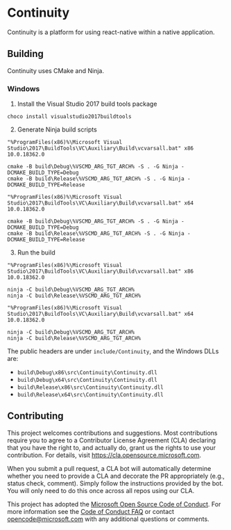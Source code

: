 # Continuity

Continuity is a platform for using react-native within a native application.

## Building

Continuity uses CMake and Ninja.

### Windows

1. Install the Visual Studio 2017 build tools package

```
choco install visualstudio2017buildtools
```

2. Generate Ninja build scripts

```
"%ProgramFiles(x86)%\Microsoft Visual Studio\2017\BuildTools\VC\Auxiliary\Build\vcvarsall.bat" x86 10.0.18362.0

cmake -B build\Debug\%VSCMD_ARG_TGT_ARCH% -S . -G Ninja -DCMAKE_BUILD_TYPE=Debug
cmake -B build\Release\%VSCMD_ARG_TGT_ARCH% -S . -G Ninja -DCMAKE_BUILD_TYPE=Release

"%ProgramFiles(x86)%\Microsoft Visual Studio\2017\BuildTools\VC\Auxiliary\Build\vcvarsall.bat" x64 10.0.18362.0

cmake -B build\Debug\%VSCMD_ARG_TGT_ARCH% -S . -G Ninja -DCMAKE_BUILD_TYPE=Debug
cmake -B build\Release\%VSCMD_ARG_TGT_ARCH% -S . -G Ninja -DCMAKE_BUILD_TYPE=Release
```

3. Run the build

```
"%ProgramFiles(x86)%\Microsoft Visual Studio\2017\BuildTools\VC\Auxiliary\Build\vcvarsall.bat" x86 10.0.18362.0

ninja -C build\Debug\%VSCMD_ARG_TGT_ARCH%
ninja -C build\Release\%VSCMD_ARG_TGT_ARCH%

"%ProgramFiles(x86)%\Microsoft Visual Studio\2017\BuildTools\VC\Auxiliary\Build\vcvarsall.bat" x64 10.0.18362.0

ninja -C build\Debug\%VSCMD_ARG_TGT_ARCH%
ninja -C build\Release\%VSCMD_ARG_TGT_ARCH%
```

The public headers are under `include/Continuity`, and the Windows DLLs are:

- `build\Debug\x86\src\Continuity\Continuity.dll`
- `build\Debug\x64\src\Continuity\Continuity.dll`
- `build\Release\x86\src\Continuity\Continuity.dll`
- `build\Release\x64\src\Continuity\Continuity.dll`

## Contributing

This project welcomes contributions and suggestions. Most contributions require you to agree to a
Contributor License Agreement (CLA) declaring that you have the right to, and actually do, grant us
the rights to use your contribution. For details, visit https://cla.opensource.microsoft.com.

When you submit a pull request, a CLA bot will automatically determine whether you need to provide
a CLA and decorate the PR appropriately (e.g., status check, comment). Simply follow the instructions
provided by the bot. You will only need to do this once across all repos using our CLA.

This project has adopted the [Microsoft Open Source Code of Conduct](https://opensource.microsoft.com/codeofconduct/).
For more information see the [Code of Conduct FAQ](https://opensource.microsoft.com/codeofconduct/faq/) or
contact [opencode@microsoft.com](mailto:opencode@microsoft.com) with any additional questions or comments.
